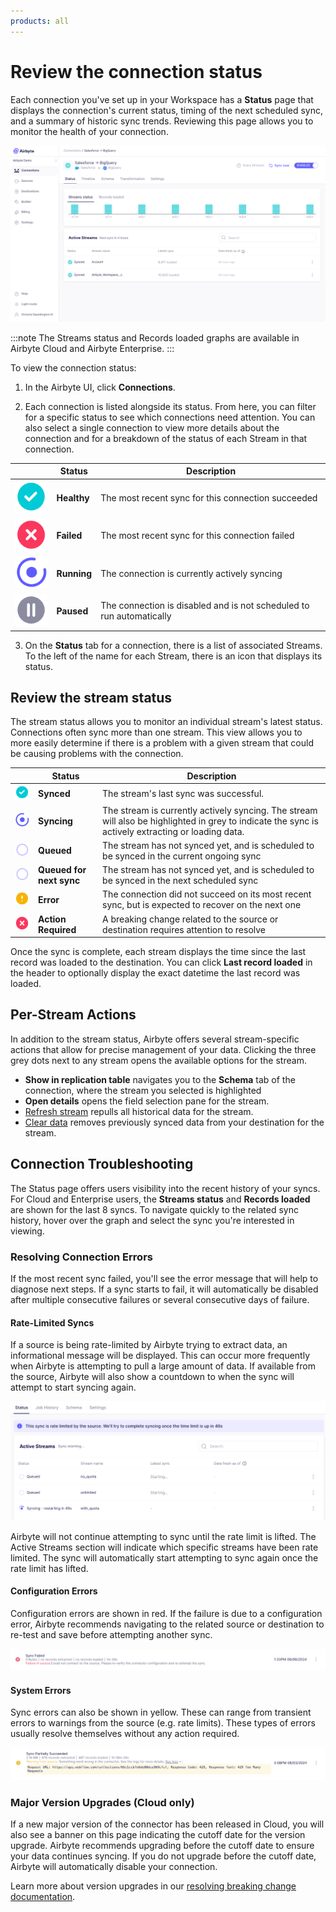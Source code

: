 ```yaml
---
products: all
---
```


# Review the connection status

Each connection you've set up in your Workspace has a **Status** page that displays the connection's current status, timing of the next scheduled sync, and a summary of historic sync trends. Reviewing this page allows you to monitor the health of your connection. 

![Connection Status](./assets/cloud-status-page.png)

:::note
The Streams status and Records loaded graphs are available in Airbyte Cloud and Airbyte Enterprise.
:::

To view the connection status:

1. In the Airbyte UI, click **Connections**.

2. Each connection is listed alongside its status.  From here, you can filter for a specific status to see which connections need attention. You can also select a single connection to view more details about the connection and for a breakdown of the status of each Stream in that connection.  

|   | Status      |  Description                                                                                        |
| - | ----------- | --------------------------------------------------------------------------------------------------- |
|![Healthy](./assets/connection_synced.png)| **Healthy** | The most recent sync for this connection succeeded                                                  |
|![Failed](./assets/connection_action_required.png) | **Failed**  | The most recent sync for this connection failed                                                         |
|![Running](./assets/connection_syncing.png) | **Running** | The connection is currently actively syncing                                                        |
|![Paused](./assets/connection_disabled.png) | **Paused**  | The connection is disabled and is not scheduled to run automatically                                |

3. On the **Status** tab for a connection, there is a list of associated Streams. To the left of the name for each Stream, there is an icon that displays its status. 

## Review the stream status

The stream status allows you to monitor an individual stream's latest status. Connections often sync more than one stream. This view allows you to more easily determine if there is a problem with a given stream that could be causing problems with the connection. 

|   | Status                   | Description                                                                                     |
| - | ------------------------ | ----------------------------------------------------------------------------------------------- |
|![Synced](./assets/connection_synced.png) | **Synced**              | The stream's last sync was successful. |
|![Syncing](./assets/connection_syncing.png) | **Syncing**              | The stream is currently actively syncing. The stream will also be highlighted in grey to indicate the sync is actively extracting or loading data.    |
|![Queued](./assets/connection_not_yet_synced.png) | **Queued**               | The stream has not synced yet, and is scheduled to be synced in the current ongoing sync            |
|![Queued for next sync](./assets/connection_not_yet_synced.png) | **Queued for next sync** | The stream has not synced yet, and is scheduled to be synced in the next scheduled sync             |
|![Error](./assets/connection_incomplete.png) | **Error**              | The connection did not succeed on its most recent sync, but is expected to recover on the next one                    |
|![Action Required](./assets/connection_action_required.png) | **Action Required**    | A breaking change related to the source or destination requires attention to resolve                |

Once the sync is complete, each stream displays the time since the last record was loaded to the destination. You can click **Last record loaded** in the header to optionally display the exact datetime the last record was loaded.

## Per-Stream Actions

In addition to the stream status, Airbyte offers several stream-specific actions that allow for precise management of your data. Clicking the three grey dots next to any stream opens the available options for the stream.
- **Show in replication table** navigates you to the **Schema** tab of the connection, where the stream you selected is highlighted
- **Open details** opens the field selection pane for the stream.
- [Refresh stream](/operator-guides/refreshes) repulls all historical data for the stream.
- [Clear data](/operator-guides/clear) removes previously synced data from your destination for the stream.


## Connection Troubleshooting

The Status page offers users visibility into the recent history of your syncs. For Cloud and Enterprise users, the **Streams status** and **Records loaded** are shown for the last 8 syncs. To navigate quickly to the related sync history, hover over the graph and select the sync you're interested in viewing.

### Resolving Connection Errors

If the most recent sync failed, you'll see the error message that will help to diagnose next steps. If a sync starts to fail, it will automatically be disabled after multiple consecutive failures or several consecutive days of failure.

#### Rate-Limited Syncs
If a source is being rate-limited by Airbyte trying to extract data, an informational message will be displayed. This can occur more frequently when Airbyte is attempting to pull a large amount of data. If available from the source, Airbyte will also show a countdown to when the sync will attempt to start syncing again. 

![Rate Limited Status](./assets/rate_limited.png)

Airbyte will not continue attempting to sync until the rate limit is lifted. The Active Streams section will indicate which specific streams have been rate limited. The sync will automatically start attempting to sync again once the rate limit has lifted. 

#### Configuration Errors
Configuration errors are shown in red. If the failure is due to a configuration error, Airbyte recommends navigating to the related source or destination to re-test and save before attempting another sync.

![Configuration Error](./assets/configuration-error.png)

#### System Errors
Sync errors can also be shown in yellow. These can range from transient errors to warnings from the source (e.g. rate limits). These types of errors usually resolve themselves without any action required. 

![Warning Error](./assets/warning-error.png)

### Major Version Upgrades (Cloud only)
If a new major version of the connector has been released in Cloud, you will also see a banner on this page indicating the cutoff date for the version upgrade. Airbyte recommends upgrading before the cutoff date to ensure your data continues syncing. If you do not upgrade before the cutoff date, Airbyte will automatically disable your connection.

Learn more about version upgrades in our [resolving breaking change documentation](/using-airbyte/schema-change-management.md#resolving-breaking-changes).